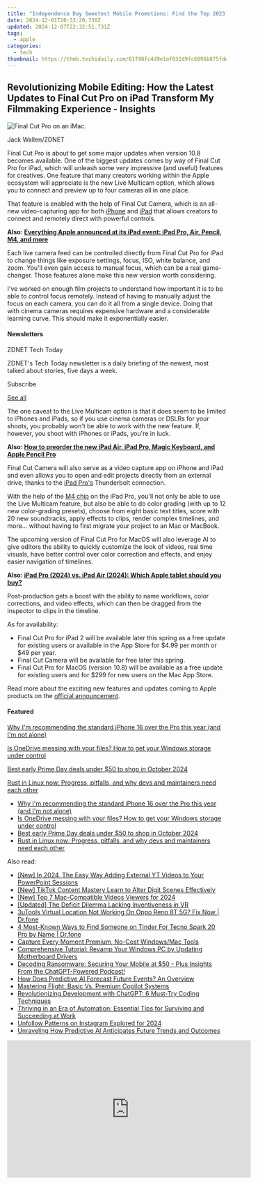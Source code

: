 ```yaml
---
title: "Independence Day Sweetest Mobile Promotions: Find the Top 2023 Celebration Specials - AndroidAuthority"
date: 2024-12-01T20:33:20.730Z
updated: 2024-12-07T22:32:51.731Z
tags:
  - apple
categories:
  - tech
thumbnail: https://thmb.techidaily.com/61f98fc4d9e1af032d9fc6896b875fde870b9cc610ca573f8ea2783fc3752f47.jpg
---
```


## Revolutionizing Mobile Editing: How the Latest Updates to Final Cut Pro on iPad Transform My Filmmaking Experience - Insights

![Final Cut Pro on an iMac.](https://www.zdnet.com/a/img/resize/78e34a371bb7a8f339c34182f02b98a7a08263c5/2024/05/07/11dadcc7-80d5-441a-a9a3-1b070a338aec/finalcuthero.jpg?auto=webp&width=1280)

Jack Wallen/ZDNET

Final Cut Pro is about to get some major updates when version 10.8 becomes available. One of the biggest updates comes by way of Final Cut Pro for iPad, which will unleash some very impressive (and useful) features for creatives. One feature that many creators working within the Apple ecosystem will appreciate is the new Live Multicam option, which allows you to connect and preview up to four cameras all in one place. 

That feature is enabled with the help of Final Cut Camera, which is an all-new video-capturing app for both [iPhone](https://www.zdnet.com/article/best-iphone/) and [iPad](https://www.zdnet.com/article/best-ipad/) that allows creators to connect and remotely direct with powerful controls.

**Also: [Everything Apple announced at its iPad event: iPad Pro, Air, Pencil, M4, and more](https://www.zdnet.com/article/everything-apple-announced-at-its-ipad-event-today-ipad-pro-air-pencil-m4-and-more/)**

Each live camera feed can be controlled directly from Final Cut Pro for iPad to change things like exposure settings, focus, ISO, white balance, and zoom. You'll even gain access to manual focus, which can be a real game-changer. Those features alone make this new version worth considering. 

I've worked on enough film projects to understand how important it is to be able to control focus remotely. Instead of having to manually adjust the focus on each camera, you can do it all from a single device. Doing that with cinema cameras requires expensive hardware and a considerable learning curve. This should make it exponentially easier.

#### Newsletters

ZDNET Tech Today

ZDNET's Tech Today newsletter is a daily briefing of the newest, most talked about stories, five days a week.

 Subscribe

[See all](https://www.zdnet.com/newsletters/)

The one caveat to the Live Multicam option is that it does seem to be limited to iPhones and iPads, so if you use cinema cameras or DSLRs for your shoots, you probably won't be able to work with the new feature. If, however, you shoot with iPhones or iPads, you're in luck.

**Also: [How to preorder the new iPad Air, iPad Pro, Magic Keyboard, and Apple Pencil Pro](https://www.zdnet.com/article/how-to-preorder-the-new-ipad-pro-ipad-air-apple-pencil-pro-and-magic-keyboard/)**

Final Cut Camera will also serve as a video capture app on iPhone and iPad and even allows you to open and edit projects directly from an external drive, thanks to the [iPad Pro's](https://apple.sjv.io/c/159047/435031/7613?&sharedid=zdnet&partnerpropertyid=1980086&u=https%3A%2F%2Fwww.apple.com%2Fshop%2Fbuy-ipad%2Fipad-pro&subId1=zd-%5F%5FCOM%5FCLICK%5FID%5F%5F-dtp) Thunderbolt connection.

With the help of the [M4 chip](https://www.zdnet.com/article/inside-ipad-pros-new-outrageously-powerful-m4-chip-designed-for-ai-workloads/) on the iPad Pro, you'll not only be able to use the Live Multicam feature, but also be able to do color grading (with up to 12 new color-grading presets), choose from eight basic text titles, score with 20 new soundtracks, apply effects to clips, render complex timelines, and more… without having to first migrate your project to an Mac or MacBook. 

The upcoming version of Final Cut Pro for MacOS will also leverage AI to give editors the ability to quickly customize the look of videos, real time visuals, have better control over color correction and effects, and enjoy easier navigation of timelines. 

**Also: [iPad Pro (2024) vs. iPad Air (2024): Which Apple tablet should you buy?](https://www.zdnet.com/article/ipad-pro-2024-vs-ipad-air-2024/)**

Post-production gets a boost with the ability to name workflows, color corrections, and video effects, which can then be dragged from the inspector to clips in the timeline.

As for availability:

* Final Cut Pro for iPad 2 will be available later this spring as a free update for existing users or available in the App Store for $4.99 per month or $49 per year.
* Final Cut Camera will be available for free later this spring.
* Final Cut Pro for MacOS (version 10.8) will be available as a free update for existing users and for $299 for new users on the Mac App Store.

Read more about the exciting new features and updates coming to Apple products on the [official announcement](https://www.apple.com/newsroom/2024/05/final-cut-pro-transforms-video-creation-with-live-multicam-on-ipad-and-new-ai-features-on-mac/).

#### Featured

[Why I'm recommending the standard iPhone 16 over the Pro this year (and I'm not alone)](https://www.zdnet.com/article/why-im-recommending-the-standard-iphone-16-over-the-pro-this-year-and-im-not-alone/ "Why I'm recommending the standard iPhone 16 over the Pro this year (and I'm not alone)")

[Is OneDrive messing with your files? How to get your Windows storage under control](https://www.zdnet.com/article/is-onedrive-messing-with-your-files-how-to-get-your-windows-storage-under-control/ "Is OneDrive messing with your files? How to get your Windows storage under control")

[Best early Prime Day deals under $50 to shop in October 2024](https://www.zdnet.com/article/best-early-prime-day-deals-under-50/ "Best early Prime Day deals under $50 to shop in October 2024")

[Rust in Linux now: Progress, pitfalls, and why devs and maintainers need each other](https://www.zdnet.com/article/rust-in-linux-now-progress-pitfalls-and-why-devs-and-maintainers-need-each-other/ "Rust in Linux now: Progress, pitfalls, and why devs and maintainers need each other")

* [Why I'm recommending the standard iPhone 16 over the Pro this year (and I'm not alone)](https://www.zdnet.com/article/why-im-recommending-the-standard-iphone-16-over-the-pro-this-year-and-im-not-alone/ "Why I'm recommending the standard iPhone 16 over the Pro this year (and I'm not alone)")
* [Is OneDrive messing with your files? How to get your Windows storage under control](https://www.zdnet.com/article/is-onedrive-messing-with-your-files-how-to-get-your-windows-storage-under-control/ "Is OneDrive messing with your files? How to get your Windows storage under control")
* [Best early Prime Day deals under $50 to shop in October 2024](https://www.zdnet.com/article/best-early-prime-day-deals-under-50/ "Best early Prime Day deals under $50 to shop in October 2024")
* [Rust in Linux now: Progress, pitfalls, and why devs and maintainers need each other](https://www.zdnet.com/article/rust-in-linux-now-progress-pitfalls-and-why-devs-and-maintainers-need-each-other/ "Rust in Linux now: Progress, pitfalls, and why devs and maintainers need each other")

<ins class="adsbygoogle"
     style="display:block"
     data-ad-format="autorelaxed"
     data-ad-client="ca-pub-7571918770474297"
     data-ad-slot="1223367746"></ins>

<ins class="adsbygoogle"
     style="display:block"
     data-ad-client="ca-pub-7571918770474297"
     data-ad-slot="8358498916"
     data-ad-format="auto"
     data-full-width-responsive="true"></ins>

<span class="atpl-alsoreadstyle">Also read:</span>
<div><ul>
<li><a href="https://youtube-data.techidaily.com/n-2024-the-easy-way-adding-external-yt-videos-to-your-powerpoint-sessions/"><u>[New] In 2024, The Easy Way Adding External YT Videos to Your PowerPoint Sessions</u></a></li>
<li><a href="https://some-tips.techidaily.com/new-tiktok-content-mastery-learn-to-alter-digit-scenes-effectively/"><u>[New] TikTok Content Mastery Learn to Alter Digit Scenes Effectively</u></a></li>
<li><a href="https://article-tips.techidaily.com/new-top-7-mac-compatible-videos-viewers-for-2024/"><u>[New] Top 7 Mac-Compatible Videos Viewers for 2024</u></a></li>
<li><a href="https://some-guidance.techidaily.com/updated-the-deficit-dilemma-lacking-inventiveness-in-vr/"><u>[Updated] The Deficit Dilemma Lacking Inventiveness in VR</u></a></li>
<li><a href="https://location-fake.techidaily.com/3utools-virtual-location-not-working-on-oppo-reno-8t-5g-fix-now-drfone-by-drfone-virtual-android/"><u>3uTools Virtual Location Not Working On Oppo Reno 8T 5G? Fix Now | Dr.fone</u></a></li>
<li><a href="https://location-social.techidaily.com/4-most-known-ways-to-find-someone-on-tinder-for-tecno-spark-20-pro-by-name-drfone-by-drfone-virtual-android/"><u>4 Most-Known Ways to Find Someone on Tinder For Tecno Spark 20 Pro by Name | Dr.fone</u></a></li>
<li><a href="https://desktop-recording.techidaily.com/capture-every-moment-premium-no-cost-windowsmac-tools/"><u>Capture Every Moment Premium, No-Cost Windows/Mac Tools</u></a></li>
<li><a href="https://win-amazing.techidaily.com/comprehensive-tutorial-revamp-your-windows-pc-by-updating-motherboard-drivers/"><u>Comprehensive Tutorial: Revamp Your Windows PC by Updating Motherboard Drivers</u></a></li>
<li><a href="https://tech-haven.techidaily.com/decoding-ransomware-securing-your-mobile-at-50-plus-insights-from-the-chatgpt-powered-podcast/"><u>Decoding Ransomware: Securing Your Mobile at $50 - Plus Insights From the ChatGPT-Powered Podcast!</u></a></li>
<li><a href="https://tech-haven.techidaily.com/how-does-predictive-ai-forecast-future-events-an-overview/"><u>How Does Predictive AI Forecast Future Events? An Overview</u></a></li>
<li><a href="https://tech-haven.techidaily.com/mastering-flight-basic-vs-premium-copilot-systems/"><u>Mastering Flight: Basic Vs. Premium Copilot Systems</u></a></li>
<li><a href="https://tech-haven.techidaily.com/revolutionizing-development-with-chatgpt-6-must-try-coding-techniques/"><u>Revolutionizing Development with ChatGPT: 6 Must-Try Coding Techniques</u></a></li>
<li><a href="https://tech-haven.techidaily.com/thriving-in-an-era-of-automation-essential-tips-for-surviving-and-succeeding-at-work/"><u>Thriving in an Era of Automation: Essential Tips for Surviving and Succeeding at Work</u></a></li>
<li><a href="https://instagram-video-recordings.techidaily.com/unfollow-patterns-on-instagram-explored-for-2024/"><u>Unfollow Patterns on Instagram Explored for 2024</u></a></li>
<li><a href="https://tech-haven.techidaily.com/unraveling-how-predictive-ai-anticipates-future-trends-and-outcomes/"><u>Unraveling How Predictive AI Anticipates Future Trends and Outcomes</u></a></li>
</ul></div>

<!-- affiliate ads begin -->
<iframe width="560" height="315" src="https://www.youtube.com/embed/QPAKth3O_5c?si=M69YSY0Mk_gsdU0Q" title="YouTube video player" frameborder="0" allow="accelerometer; autoplay; clipboard-write; encrypted-media; gyroscope; picture-in-picture; web-share" referrerpolicy="strict-origin-when-cross-origin" allowfullscreen></iframe>
<!-- affiliate ads end -->

